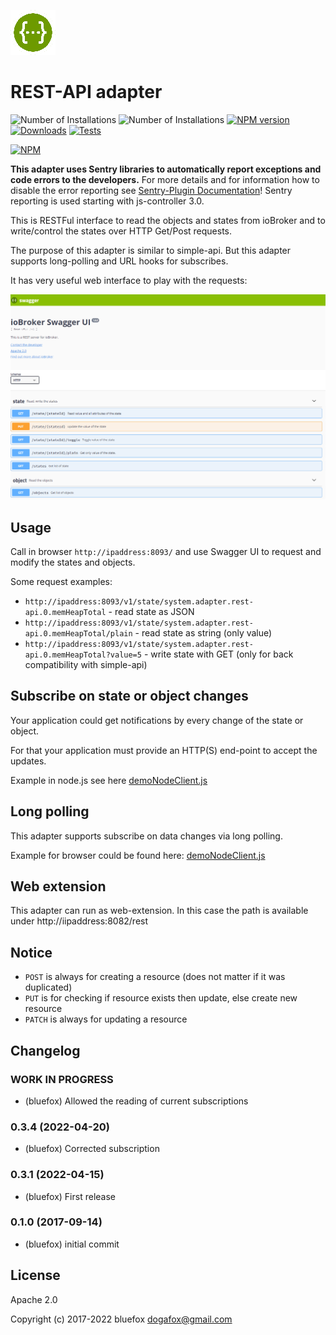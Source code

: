 ![Logo](admin/rest-api.png)
# REST-API adapter

![Number of Installations](http://iobroker.live/badges/rest-api-installed.svg) ![Number of Installations](http://iobroker.live/badges/rest-api-stable.svg) [![NPM version](http://img.shields.io/npm/v/iobroker.rest-api.svg)](https://www.npmjs.com/package/iobroker.rest-api)
[![Downloads](https://img.shields.io/npm/dm/iobroker.rest-api.svg)](https://www.npmjs.com/package/iobroker.rest-api)
[![Tests](https://travis-ci.org/ioBroker/ioBroker.rest-api.svg?branch=master)](https://travis-ci.org/ioBroker/ioBroker.rest-api)

[![NPM](https://nodei.co/npm/iobroker.rest-api.png?downloads=true)](https://nodei.co/npm/iobroker.rest-api/)

**This adapter uses Sentry libraries to automatically report exceptions and code errors to the developers.** For more details and for information how to disable the error reporting see [Sentry-Plugin Documentation](https://github.com/ioBroker/plugin-sentry#plugin-sentry)! Sentry reporting is used starting with js-controller 3.0.

This is RESTFul interface to read the objects and states from ioBroker and to write/control the states over HTTP Get/Post requests.

The purpose of this adapter is similar to simple-api. But this adapter supports long-polling and URL hooks for subscribes.

It has very useful web interface to play with the requests:

![Screenshot](img/screen.png)

## Usage
Call in browser ```http://ipaddress:8093/``` and use Swagger UI to request and modify the states and objects.

Some request examples:
- `http://ipaddress:8093/v1/state/system.adapter.rest-api.0.memHeapTotal` - read state as JSON
- `http://ipaddress:8093/v1/state/system.adapter.rest-api.0.memHeapTotal/plain` - read state as string (only value)
- `http://ipaddress:8093/v1/state/system.adapter.rest-api.0.memHeapTotal?value=5` - write state with GET (only for back compatibility with simple-api)

## Subscribe on state or object changes
Your application could get notifications by every change of the state or object.

For that your application must provide an HTTP(S) end-point to accept the updates.

Example in node.js see here [demoNodeClient.js](examples/demoNodeClient.js)

## Long polling
This adapter supports subscribe on data changes via long polling. 

Example for browser could be found here: [demoNodeClient.js](examples/demoBrowserClient.html)  

## Web extension
This adapter can run as web-extension. In this case the path is available under http://iipaddress:8082/rest

## Notice
- `POST` is always for creating a resource (does not matter if it was duplicated)
- `PUT` is for checking if resource exists then update, else create new resource
- `PATCH` is always for updating a resource

<!--
	Placeholder for the next version (at the beginning of the line):
	### **WORK IN PROGRESS**
-->

## Changelog
### **WORK IN PROGRESS**
* (bluefox) Allowed the reading of current subscriptions

### 0.3.4 (2022-04-20)
* (bluefox) Corrected subscription

### 0.3.1 (2022-04-15)
* (bluefox) First release

### 0.1.0 (2017-09-14)
* (bluefox) initial commit

## License
Apache 2.0

Copyright (c) 2017-2022 bluefox <dogafox@gmail.com>
